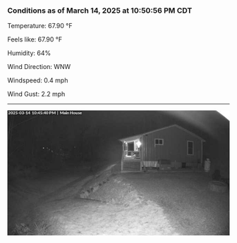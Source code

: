 ### Conditions as of March 14, 2025 at 10:50:56 PM CDT 

Temperature: 67.90 &deg;F

Feels like: 67.90 &deg;F

Humidity: 64%

Wind Direction: WNW

Windspeed: 0.4 mph

Wind Gust: 2.2 mph

---

<img src="./images/latest.jpeg"/>


